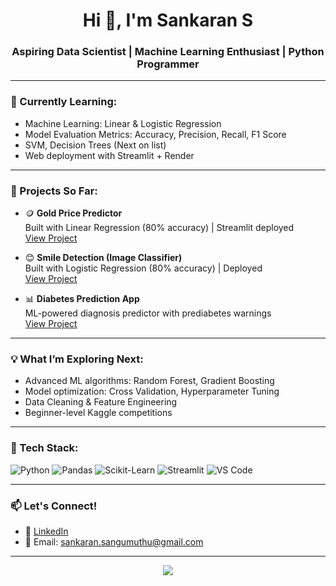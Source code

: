 <h1 align="center">Hi 👋, I'm Sankaran S</h1>
<h3 align="center">Aspiring Data Scientist | Machine Learning Enthusiast | Python Programmer</h3>

---

### 🌱 Currently Learning:
- Machine Learning: Linear & Logistic Regression
- Model Evaluation Metrics: Accuracy, Precision, Recall, F1 Score
- SVM, Decision Trees (Next on list)
- Web deployment with Streamlit + Render

---

### 🚀 Projects So Far:
- 🪙 **Gold Price Predictor**  
  Built with Linear Regression (80% accuracy) | Streamlit deployed  
  [View Project](https://github.com/sankaran-s2001/Diabetes-Risk-Predictor) <!-- Add link here later -->

- 😊 **Smile Detection (Image Classifier)**  
  Built with Logistic Regression (80% accuracy) | Deployed  
  [View Project](https://github.com/sankaran-s2001/Logistic_Regression_Smile_Detection_app)

- 📊 **Diabetes Prediction App**  
  ML-powered diagnosis predictor with prediabetes warnings  
  [View Project](https://github.com/sankaran-s2001/Diabetes-Risk-Predictor)

---

### 💡 What I’m Exploring Next:
- Advanced ML algorithms: Random Forest, Gradient Boosting
- Model optimization: Cross Validation, Hyperparameter Tuning
- Data Cleaning & Feature Engineering
- Beginner-level Kaggle competitions

---

### 🧰 Tech Stack:
![Python](https://img.shields.io/badge/-Python-333?logo=python)
![Pandas](https://img.shields.io/badge/-Pandas-333?logo=pandas)
![Scikit-Learn](https://img.shields.io/badge/-Scikit--Learn-333?logo=scikit-learn)
![Streamlit](https://img.shields.io/badge/-Streamlit-333?logo=streamlit)
![VS Code](https://img.shields.io/badge/-VSCode-333?logo=visual-studio-code)

---

### 📫 Let's Connect!
- 🔗 [LinkedIn](https://www.linkedin.com/in/sankaran-s21/)
- 📧 Email: sankaran.sangumuthu@gmail.com

---

<p align="center">
  <img src="https://github-readme-streak-stats.herokuapp.com?user=SankaranS&theme=dark&hide_border=true" />
</p>
